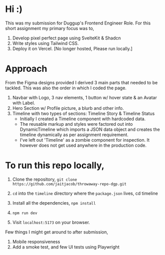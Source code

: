 # Hi :)

This was my submission for Duggup's Frontend Engineer Role. For this short assignment my primary focus was to,

1. Develop pixel perfect page using SvelteKit & Shadcn
2. Write styles using Tailwind CSS.
3. Deploy it on Vercel. [No longer hosted, Please run locally.]

# Approach
From the Figma designs provided I derived 3 main parts that needed to be tackled. This was also the order in which I coded the page.

1. Navbar with Logo, 3 nav elements, 1 button w/ hover state & an Avatar with Label.
2. Hero Section w/ Profile picture, a blurb and other info.
3. Timeline with two types of sections: Timeline Story & Timeline Status
   - Initially I created a Timeline component with hardcoded data.
   - The reusable markup and styles were factored out into DynamicTimeline which imports a JSON data object and creates the timeline dynamically as per assignment requirement.
   - I've left out 'Timeline' as a zombie component for inspection. It however does not get used anywhere in the production code.

# To run this repo locally,

1. Clone the repository,
   `git clone https://github.com/jaitjacob/throwaway-repo-dgp.git`

2. `cd` into the `timeline` directory where the `package.json` lives,
   cd timeline

3. Install all the dependencies,
   `npm install`

4. `npm run dev`

5. Visit `localhost:5173` on your browser.

Few things I might get around to after submission,

1. Mobile responsiveness
2. Add a smoke test, and few UI tests using Playwright
